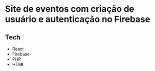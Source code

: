 # Site de eventos com criação de usuário e autenticação no Firebase

## Tech

- React
- Firebase
- PHP
- HTML
